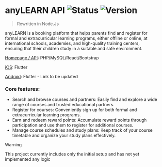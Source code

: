 # anyLEARN API  ![Status](https://img.shields.io/badge/status-hold-darkgreen) ![Version](https://img.shields.io/badge/version-0.0.1-blue)

> Rewritten in Node.Js


anyLEARN is a booking platform that helps parents find and register for formal and extracurricular learning programs, either offline or online, at international schools, academies, and high-quality training centers, ensuring that their children study in a suitable and safe environment.

[Homepage / API](https://anylearn.vn): PHP/MySQL/React/Bootstrap

[iOS](https://apps.apple.com/vn/app/anylearn/id6453411038): Flutter

[Android](): Flutter - Link to be updated

### Core features:
- Search and browse courses and partners: Easily find and explore a wide range of courses and trusted educational partners.
- Register for courses: Conveniently sign up for both formal and extracurricular learning programs.
- Earn and redeem reward points: Accumulate reward points through participation and use them to register for additional courses.
- Manage course schedules and study plans: Keep track of your course timetable and organize your study plans effectively.

> [!WARNING]
> This project currently includes only the initial setup and has not yet implemented any logic

